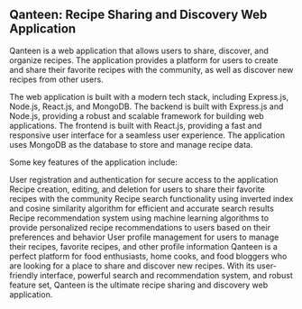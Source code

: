 ## Qanteen: Recipe Sharing and Discovery Web Application

Qanteen is a web application that allows users to share, discover, and organize recipes. The application provides a platform for users to create and share their favorite recipes with the community, as well as discover new recipes from other users.

The web application is built with a modern tech stack, including Express.js, Node.js, React.js, and MongoDB. The backend is built with Express.js and Node.js, providing a robust and scalable framework for building web applications. The frontend is built with React.js, providing a fast and responsive user interface for a seamless user experience. The application uses MongoDB as the database to store and manage recipe data.

Some key features of the application include:

User registration and authentication for secure access to the application
Recipe creation, editing, and deletion for users to share their favorite recipes with the community
Recipe search functionality using inverted index and cosine similarity algorithm for efficient and accurate search results
Recipe recommendation system using machine learning algorithms to provide personalized recipe recommendations to users based on their preferences and behavior
User profile management for users to manage their recipes, favorite recipes, and other profile information
Qanteen is a perfect platform for food enthusiasts, home cooks, and food bloggers who are looking for a place to share and discover new recipes. With its user-friendly interface, powerful search and recommendation system, and robust feature set, Qanteen is the ultimate recipe sharing and discovery web application.
